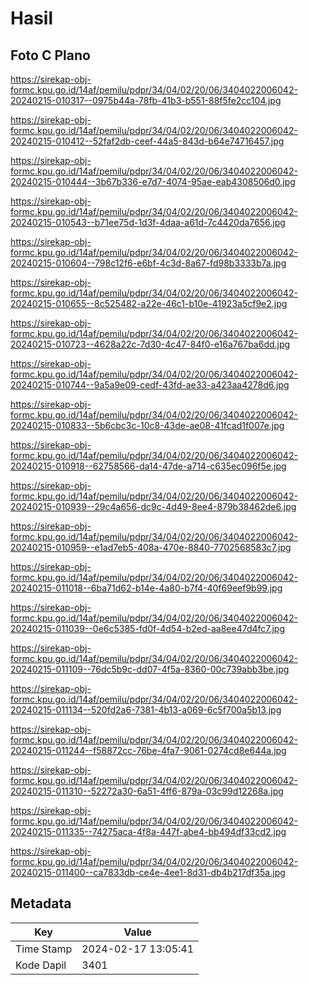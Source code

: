# Hasil

## Foto C Plano

https://sirekap-obj-formc.kpu.go.id/14af/pemilu/pdpr/34/04/02/20/06/3404022006042-20240215-010317--0975b44a-78fb-41b3-b551-88f5fe2cc104.jpg

https://sirekap-obj-formc.kpu.go.id/14af/pemilu/pdpr/34/04/02/20/06/3404022006042-20240215-010412--52faf2db-ceef-44a5-843d-b64e74716457.jpg

https://sirekap-obj-formc.kpu.go.id/14af/pemilu/pdpr/34/04/02/20/06/3404022006042-20240215-010444--3b67b336-e7d7-4074-95ae-eab4308506d0.jpg

https://sirekap-obj-formc.kpu.go.id/14af/pemilu/pdpr/34/04/02/20/06/3404022006042-20240215-010543--b71ee75d-1d3f-4daa-a61d-7c4420da7656.jpg

https://sirekap-obj-formc.kpu.go.id/14af/pemilu/pdpr/34/04/02/20/06/3404022006042-20240215-010604--798c12f6-e6bf-4c3d-8a67-fd98b3333b7a.jpg

https://sirekap-obj-formc.kpu.go.id/14af/pemilu/pdpr/34/04/02/20/06/3404022006042-20240215-010655--8c525482-a22e-46c1-b10e-41923a5cf9e2.jpg

https://sirekap-obj-formc.kpu.go.id/14af/pemilu/pdpr/34/04/02/20/06/3404022006042-20240215-010723--4628a22c-7d30-4c47-84f0-e16a767ba6dd.jpg

https://sirekap-obj-formc.kpu.go.id/14af/pemilu/pdpr/34/04/02/20/06/3404022006042-20240215-010744--9a5a9e09-cedf-43fd-ae33-a423aa4278d6.jpg

https://sirekap-obj-formc.kpu.go.id/14af/pemilu/pdpr/34/04/02/20/06/3404022006042-20240215-010833--5b6cbc3c-10c8-43de-ae08-41fcad1f007e.jpg

https://sirekap-obj-formc.kpu.go.id/14af/pemilu/pdpr/34/04/02/20/06/3404022006042-20240215-010918--62758566-da14-47de-a714-c635ec096f5e.jpg

https://sirekap-obj-formc.kpu.go.id/14af/pemilu/pdpr/34/04/02/20/06/3404022006042-20240215-010939--29c4a656-dc9c-4d49-8ee4-879b38462de6.jpg

https://sirekap-obj-formc.kpu.go.id/14af/pemilu/pdpr/34/04/02/20/06/3404022006042-20240215-010959--e1ad7eb5-408a-470e-8840-7702568583c7.jpg

https://sirekap-obj-formc.kpu.go.id/14af/pemilu/pdpr/34/04/02/20/06/3404022006042-20240215-011018--6ba71d62-b14e-4a80-b7f4-40f69eef9b99.jpg

https://sirekap-obj-formc.kpu.go.id/14af/pemilu/pdpr/34/04/02/20/06/3404022006042-20240215-011039--0e6c5385-fd0f-4d54-b2ed-aa8ee47d4fc7.jpg

https://sirekap-obj-formc.kpu.go.id/14af/pemilu/pdpr/34/04/02/20/06/3404022006042-20240215-011109--76dc5b9c-dd07-4f5a-8360-00c739abb3be.jpg

https://sirekap-obj-formc.kpu.go.id/14af/pemilu/pdpr/34/04/02/20/06/3404022006042-20240215-011134--520fd2a6-7381-4b13-a069-6c5f700a5b13.jpg

https://sirekap-obj-formc.kpu.go.id/14af/pemilu/pdpr/34/04/02/20/06/3404022006042-20240215-011244--f58872cc-76be-4fa7-9061-0274cd8e644a.jpg

https://sirekap-obj-formc.kpu.go.id/14af/pemilu/pdpr/34/04/02/20/06/3404022006042-20240215-011310--52272a30-6a51-4ff6-879a-03c99d12268a.jpg

https://sirekap-obj-formc.kpu.go.id/14af/pemilu/pdpr/34/04/02/20/06/3404022006042-20240215-011335--74275aca-4f8a-447f-abe4-bb494df33cd2.jpg

https://sirekap-obj-formc.kpu.go.id/14af/pemilu/pdpr/34/04/02/20/06/3404022006042-20240215-011400--ca7833db-ce4e-4ee1-8d31-db4b217df35a.jpg


## Metadata

| Key        | Value               |
| ---------- | ------------------- |
| Time Stamp | 2024-02-17 13:05:41 |
| Kode Dapil | 3401                |



